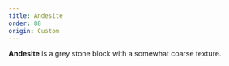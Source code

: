 ```yaml
---
title: Andesite
order: 88
origin: Custom
---
```


**Andesite** is a grey stone block with a somewhat coarse texture.
